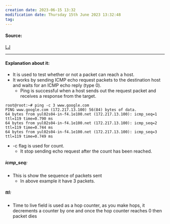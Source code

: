```yaml
---
creation date: 2023-06-15 13:32
modification date: Thursday 15th June 2023 13:32:48
tag: 
---
```


#### Source:
[LJ](https://linuxjourney.com/lesson/ping)

--------------------------------------

#### Explanation about it:

* It is used to test whether or not a packet can reach a host.
* It works by sending ICMP echo request packets to the destination host and waits for an ICMP echo reply (type 0).
	* Ping is successful when a host sends out the request packet and receives a response from the target.

```
root@root:~# ping -c 3 www.google.com
PING www.google.com (172.217.13.100) 56(84) bytes of data.
64 bytes from yul02s04-in-f4.1e100.net (172.217.13.100): icmp_seq=1 ttl=119 time=0.790 ms
64 bytes from yul02s04-in-f4.1e100.net (172.217.13.100): icmp_seq=2 ttl=119 time=0.744 ms
64 bytes from yul02s04-in-f4.1e100.net (172.217.13.100): icmp_seq=3 ttl=119 time=0.749 ms
```

* -c flag is used for count.
	* It stop sending echo request after the count has been reached.

##### icmp_seq:

* This is show the sequence of packets sent
	* In above example it have 3 packets.

##### ttl:

* Time to live field is used as a hop counter, as you make hops, it decrements a counter by one and once the hop counter reaches 0 then packet dies